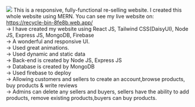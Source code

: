 <img src='Fovourite-Players.png'>
This is a responsive, fully-functional re-selling website. I created this whole website using MERN. You can see my live website on: <a href="https://recycle-bin-8fe8b.web.app/">https://recycle-bin-8fe8b.web.app/</a><br>
-> I have created my website using React JS, Tailwind CSS(DaisyUI), Node JS, Express JS, MongoDB, Firebase<br>
-> A wonderful and responsive UI.<br>
-> Used great animations.<br>
-> Used dynamic and static data<br>
-> Back-end is created by Node JS, Express JS<br>
-> Database is created by MongoDB<br>
-> Used firebase to deploy<br>
-> Allowing customers and sellers to create an account,browse products, buy products & write reviews<br>
-> Admins can delete any sellers and buyers, sellers have the ability to add products, remove existing products,buyers can buy products.<br>
